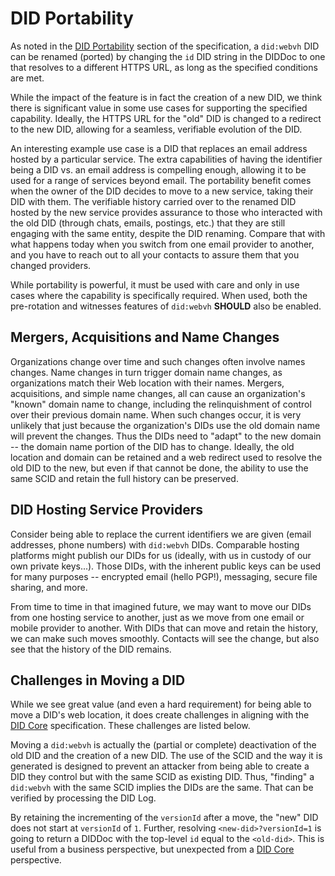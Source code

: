 # DID Portability

As noted in the [DID Portability](https://identity.foundation/trustdidweb/#did-portability) section of the
specification, a `did:webvh` DID can be renamed (ported) by changing the `id` DID string in
the DIDDoc to one that resolves to a different HTTPS URL, as long as the
specified conditions are met.

While the impact of the feature is in fact the creation of a new DID, we think
there is significant value in some use cases for supporting the specified
capability. Ideally, the HTTPS URL for the "old" DID is changed to a redirect to
the new DID, allowing for a seamless, verifiable evolution of the DID.

An interesting example use case is a DID that replaces an email address hosted
by a particular service. The extra capabilities of having the identifier being a
DID vs. an email address is compelling enough, allowing it to be used for a
range of services beyond email. The portability benefit comes when the owner of
the DID decides to move to a new service, taking their DID with them. The
verifiable history carried over to the renamed DID hosted by the new service
provides assurance to those who interacted with the old DID (through chats,
emails, postings, etc.) that they are still engaging with the same entity,
despite the DID renaming. Compare that with what happens today when you switch
from one email provider to another, and you have to reach out to all your
contacts to assure them that you changed providers.

While portability is powerful, it must be used with care and only in use
cases where the capability is specifically required. When used, both the
pre-rotation and witnesses features of `did:webvh` **SHOULD** also be enabled.

## Mergers, Acquisitions and Name Changes

Organizations change over time and such changes often involve names changes.
Name changes in turn trigger domain name changes, as organizations match their
Web location with their names. Mergers, acquisitions, and simple name changes,
all can cause an organization's "known" domain name to change, including the
relinquishment of control over their previous domain name. When such changes
occur, it is very unlikely that just because the organization's DIDs use the old
domain name will prevent the changes. Thus the DIDs need to "adapt" to the new
domain -- the domain name portion of the DID has to change. Ideally, the old
location and domain can be retained and a web redirect used to resolve the old
DID to the new, but even if that cannot be done, the ability to use the same
SCID and retain the full history can be preserved.

## DID Hosting Service Providers

Consider being able to replace the current identifiers we are given (email
addresses, phone numbers) with `did:webvh` DIDs. Comparable hosting platforms
might publish our DIDs for us (ideally, with us in custody of our own private
keys...). Those DIDs, with the inherent public keys can be used for many
purposes -- encrypted email (hello PGP!), messaging, secure file sharing, and
more.

From time to time in that imagined future, we may want to move our DIDs
from one hosting service to another, just as we move from one email or mobile
provider to another. With DIDs that can move and retain the history, we can make
such moves smoothly. Contacts will see the change, but also see that the history
of the DID remains.

## Challenges in Moving a DID

While we see great value (and even a hard requirement) for being able to move a
DID's web location, it does create challenges in aligning with the
[DID Core](https://www.w3.org/TR/did-core/) specification. These challenges are listed below.

Moving a `did:webvh` is actually the (partial or complete) deactivation of the old
DID and the creation of a new DID. The use of the SCID and the way it
is generated is designed to prevent an attacker from being able to create a DID
they control but with the same SCID as existing DID. Thus, "finding" a `did:webvh`
with the same SCID implies the DIDs are the same. That can be verified by
processing the DID Log.

By retaining the incrementing of the `versionId` after a move, the "new" DID
does not start at `versionId` of `1`. Further, resolving `<new-did>?versionId=1`
is going to return a DIDDoc with the top-level `id` equal to the `<old-did>`.
This is useful from a business perspective, but unexpected from a
[DID Core](https://www.w3.org/TR/did-core/) perspective.
